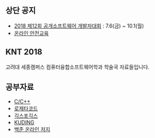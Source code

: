## 상단 공지
- [2018 제12회 공개소프트웨어 개발자대회](https://project.oss.kr/index.do) : 7.6(금) ~ 10.1(월)
- [온라인 안전교육](http://sejongjwizard.korea.ac.kr/user/boardList.action?command=view2&boardId=56994&boardSeq=3496299)

## KNT 2018
고려대 세종캠퍼스 컴퓨터융합소프트웨어학과 학술국 자료들입니다.


## 공부자료
- [C/C++](soen.kr)
- [로제타코드](http://www.rosettacode.org/wiki/Rosetta_Code)
- [긱스포긱스](https://www.geeksforgeeks.org/)
- [KUDING](https://kuding.korea.ac.kr/)
- [백준 온라인 저지](boj.kr)
